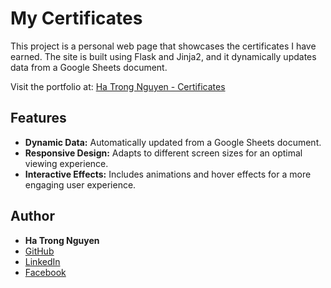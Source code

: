 # My Certificates

This project is a personal web page that showcases the certificates I have earned. The site is built using Flask and Jinja2, and it dynamically updates data from a Google Sheets document.

Visit the portfolio at: [Ha Trong Nguyen - Certificates](https://nguyenn-04.github.io/My-Certificates/)

## Features

-   **Dynamic Data:** Automatically updated from a Google Sheets document.
-   **Responsive Design:** Adapts to different screen sizes for an optimal viewing experience.
-   **Interactive Effects:** Includes animations and hover effects for a more engaging user experience.

## Author

-   **Ha Trong Nguyen**
-   [GitHub](https://github.com/nguyenn-04)
-   [LinkedIn](www.linkedin.com/in/nguyenn04)
-   [Facebook](https://www.facebook.com/trongnguyen2304)
